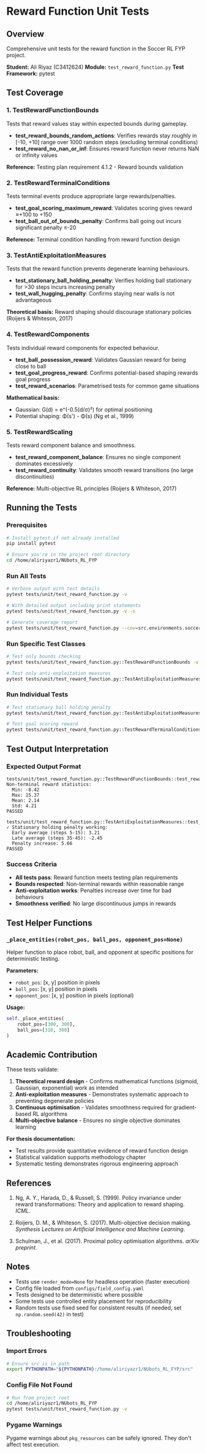 # Reward Function Unit Tests

## Overview

Comprehensive unit tests for the reward function in the Soccer RL FYP project.

**Student:** Ali Riyaz (C3412624)
**Module:** `test_reward_function.py`
**Test Framework:** pytest

## Test Coverage

### 1. TestRewardFunctionBounds
Tests that reward values stay within expected bounds during gameplay.

- **test_reward_bounds_random_actions**: Verifies rewards stay roughly in [-10, +10] range over 1000 random steps (excluding terminal conditions)
- **test_reward_no_nan_or_inf**: Ensures reward function never returns NaN or infinity values

**Reference:** Testing plan requirement 4.1.2 - Reward bounds validation

### 2. TestRewardTerminalConditions
Tests terminal events produce appropriate large rewards/penalties.

- **test_goal_scoring_maximum_reward**: Validates scoring gives reward ≈+100 to +150
- **test_ball_out_of_bounds_penalty**: Confirms ball going out incurs significant penalty ≤-20

**Reference:** Terminal condition handling from reward function design

### 3. TestAntiExploitationMeasures
Tests that the reward function prevents degenerate learning behaviours.

- **test_stationary_ball_holding_penalty**: Verifies holding ball stationary for >30 steps incurs increasing penalty
- **test_wall_hugging_penalty**: Confirms staying near walls is not advantageous

**Theoretical basis:** Reward shaping should discourage stationary policies (Roijers & Whiteson, 2017)

### 4. TestRewardComponents
Tests individual reward components for expected behaviour.

- **test_ball_possession_reward**: Validates Gaussian reward for being close to ball
- **test_goal_progress_reward**: Confirms potential-based shaping rewards goal progress
- **test_reward_scenarios**: Parametrised tests for common game situations

**Mathematical basis:**
- Gaussian: G(d) = e^(-0.5(d/σ)²) for optimal positioning
- Potential shaping: Φ(s') - Φ(s) (Ng et al., 1999)

### 5. TestRewardScaling
Tests reward component balance and smoothness.

- **test_reward_component_balance**: Ensures no single component dominates excessively
- **test_reward_continuity**: Validates smooth reward transitions (no large discontinuities)

**Reference:** Multi-objective RL principles (Roijers & Whiteson, 2017)

## Running the Tests

### Prerequisites

```bash
# Install pytest if not already installed
pip install pytest

# Ensure you're in the project root directory
cd /home/aliriyazr1/NUbots_RL_FYP
```

### Run All Tests

```bash
# Verbose output with test details
pytest tests/unit/test_reward_function.py -v

# With detailed output including print statements
pytest tests/unit/test_reward_function.py -v -s

# Generate coverage report
pytest tests/unit/test_reward_function.py --cov=src.environments.soccerenv --cov-report=html
```

### Run Specific Test Classes

```bash
# Test only bounds checking
pytest tests/unit/test_reward_function.py::TestRewardFunctionBounds -v

# Test only anti-exploitation measures
pytest tests/unit/test_reward_function.py::TestAntiExploitationMeasures -v -s
```

### Run Individual Tests

```bash
# Test stationary ball holding penalty
pytest tests/unit/test_reward_function.py::TestAntiExploitationMeasures::test_stationary_ball_holding_penalty -v -s

# Test goal scoring reward
pytest tests/unit/test_reward_function.py::TestRewardTerminalConditions::test_goal_scoring_maximum_reward -v -s
```

## Test Output Interpretation

### Expected Output Format

```
tests/unit/test_reward_function.py::TestRewardFunctionBounds::test_reward_bounds_random_actions
Non-terminal reward statistics:
  Min: -8.42
  Max: 15.37
  Mean: 2.14
  Std: 4.21
PASSED

tests/unit/test_reward_function.py::TestAntiExploitationMeasures::test_stationary_ball_holding_penalty
✓ Stationary holding penalty working:
  Early average (steps 5-15): 3.21
  Late average (steps 35-45): -2.45
  Penalty increase: 5.66
PASSED
```

### Success Criteria

- **All tests pass**: Reward function meets testing plan requirements
- **Bounds respected**: Non-terminal rewards within reasonable range
- **Anti-exploitation works**: Penalties increase over time for bad behaviours
- **Smoothness verified**: No large discontinuous jumps in rewards

## Test Helper Functions

### `_place_entities(robot_pos, ball_pos, opponent_pos=None)`

Helper function to place robot, ball, and opponent at specific positions for deterministic testing.

**Parameters:**
- `robot_pos`: [x, y] position in pixels
- `ball_pos`: [x, y] position in pixels
- `opponent_pos`: [x, y] position in pixels (optional)

**Usage:**
```python
self._place_entities(
    robot_pos=[300, 300],
    ball_pos=[310, 300]
)
```

## Academic Contribution

These tests validate:

1. **Theoretical reward design** - Confirms mathematical functions (sigmoid, Gaussian, exponential) work as intended
2. **Anti-exploitation measures** - Demonstrates systematic approach to preventing degenerate policies
3. **Continuous optimisation** - Validates smoothness required for gradient-based RL algorithms
4. **Multi-objective balance** - Ensures no single objective dominates learning

**For thesis documentation:**
- Test results provide quantitative evidence of reward function design
- Statistical validation supports methodology chapter
- Systematic testing demonstrates rigorous engineering approach

## References

1. Ng, A. Y., Harada, D., & Russell, S. (1999). Policy invariance under reward transformations: Theory and application to reward shaping. *ICML*.

2. Roijers, D. M., & Whiteson, S. (2017). Multi-objective decision making. *Synthesis Lectures on Artificial Intelligence and Machine Learning*.

3. Schulman, J., et al. (2017). Proximal policy optimisation algorithms. *arXiv preprint*.

## Notes

- Tests use `render_mode=None` for headless operation (faster execution)
- Config file loaded from `configs/field_config.yaml`
- Tests designed to be deterministic where possible
- Some tests use controlled entity placement for reproducibility
- Random tests use fixed seed for consistent results (if needed, set `np.random.seed(42)` in test)

## Troubleshooting

### Import Errors
```bash
# Ensure src is in path
export PYTHONPATH="${PYTHONPATH}:/home/aliriyazr1/NUbots_RL_FYP/src"
```

### Config File Not Found
```bash
# Run from project root
cd /home/aliriyazr1/NUbots_RL_FYP
pytest tests/unit/test_reward_function.py -v
```

### Pygame Warnings
Pygame warnings about `pkg_resources` can be safely ignored. They don't affect test execution.